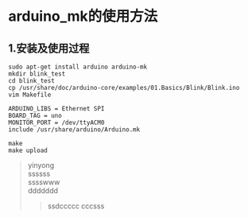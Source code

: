 # arduino_mk的使用方法
## 1.安装及使用过程
`sudo apt-get install arduino arduino-mk`  
`mkdir blink_test`  
`cd blink_test`  
`cp /usr/share/doc/arduino-core/examples/01.Basics/Blink/Blink.ino`  
`vim Makefile`  
```
ARDUINO_LIBS = Ethernet SPI  
BOARD_TAG = uno  
MONITOR_PORT = /dev/ttyACM0  
include	/usr/share/arduino/Arduino.mk  
```
`make`  
`make upload`  
> yinyong  
> ssssss  
> sssswww  
> ddddddd  
>> ssdccccc
>> cccsss
